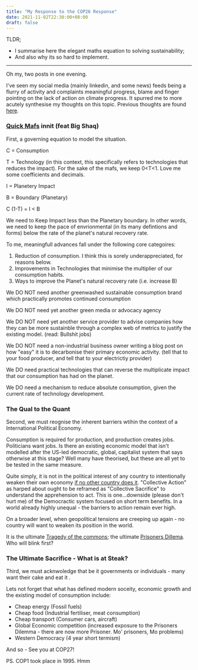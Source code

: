 ```yaml
---
title: "My Response to the COP26 Response"
date: 2021-11-02T22:30:00+08:00
draft: false
---
```


TLDR;

- I summarise here the elegant maths equation to solving sustainability;
- And also why its so hard to implement.

****

Oh my, two posts in one evening. 

I've seen my social media (mainly linkedin, and some news) feeds being a flurry of activity and complaints meaningful progress, blame and finger pointing on the lack of action on climate progress. It spurred me to more acutely synthesise my thoughts on this topic. Previous thoughts are found [here](https://www.makwaijun.com/blog/post32/).

### [Quick Mafs](https://www.youtube.com/watch?v=3M_5oYU-IsU) innit  (feat Big Shaq)

First, a governing equation to model the situation.

C = Consumption

T = Technology (in this context, this specifically refers to technologies that reduces the impact). For the sake of the mafs, we keep 0<T<1. Love me some coefficients and decimals.

I = Planetery Impact

B = Boundary (Planetary)

C (1-T) = I < B

We need to Keep Impact less than the Planetary boundary. In other words, we need to keep the pace of envrionmental (in its many defintions and forms) below the rate of the planet's natural recovery rate. 

To me, meaningfull advances fall under the following core categoires:

1) Reduction of consumption. I think this is sorely underappreciated, for reasons below.
2) Improvements in Technologies that minimise the multiplier of our consumption habits.
3) Ways to improve the Planet's natural recovery rate (i.e. increase B)

We DO NOT need another greenwashed sustainable consumption brand which practically promotes  continued consumption

We DO NOT need yet another green media or advocacy agency

We DO NOT need yet another service provider to advise companies how they can be more sustainble through a complex web of metrics to justify the existing model. (read: Bullshit jobs)

We DO NOT need a non-industrial business owner writing a blog post on how "easy" it is to decarbonise their primary economic activity. (tell that to your food producer, and tell that to your electrictiy provider)

We DO need practical technologies that can reverse the multiplicate impact that our consumption has had on the planet.

We DO need a mechanism to reduce absolute consumption, given the current rate of technology development.

### The Qual to the Quant

Second, we must reognise the inherent barriers wtihin the context of a International Political Economy.

Consumption is required for production, and production creates jobs. Politicians want jobs. Is there an existing economic model that isn't modelled after the US-led democratic, global, capitalist system that says otherwise at this stage? Well many have theorised, but these are all yet to be tested in the same measure.

Quite simply, it is not in the political interest of any country to intentionally weaken their own economy <u>if no other country does it</u>. "Collective Action" as harped about ought to be reframed as "Collective Sacrifice" to understand the apprehension to act. This is one...downside (please don't hurt me) of the Democractic system focused on short term benefits. In a world already highly unequal - the barriers to action remain ever high. 

On a broader level, when geopolitical tensions are creeping up again - no country will want to weaken its position in the world. 

It is the ultimate [Tragedy of the commons](https://en.wikipedia.org/wiki/Tragedy_of_the_commons); the ultimate [Prisoners Dillema](https://en.wikipedia.org/wiki/Prisoner%27s_dilemma). Who will blink first? 

### The  Ultimate Sacrifice - What is at  Steak?

Third, we must acknwoledge that be it governments or individuals - many want their cake and eat it .

Lets not forget that what has defined modern soceity, economic growth and the existing model of consumption include:

- Cheap energy (Fossil fuels)
- Cheap food (Industrial fertiliser, meat consumption)
- Cheap transport (Consumer cars, aircraft)
- Global Economic competition (increased exposure to the Prisoners Dilemma - there are now more Prisoner. Mo' prisoners, Mo problems)
- Western Democracy (4 year short termism)

And so - See you at COP27! 

PS. COP1 took place in 1995. Hmm



